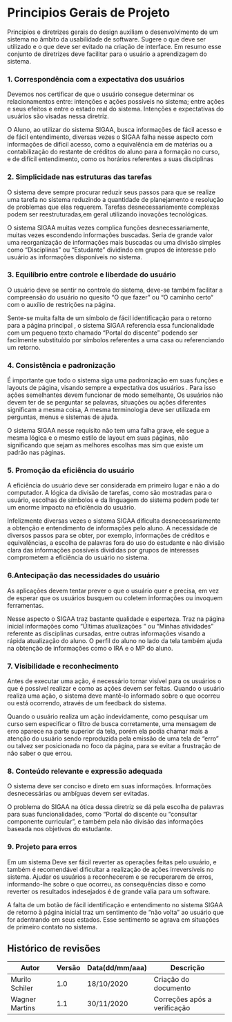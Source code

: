 # Principios Gerais de Projeto

Principios e diretrizes gerais do design auxiliam o desenvolvimento de um sistema no âmbito da usabilidade de software. Sugere o que deve ser utilizado e o que deve ser evitado na criação de interface. Em resumo esse conjunto de diretrizes deve facilitar para o usuário a aprendizagem do sistema.

### 1. Correspondência com a expectativa dos usuários
<p>Devemos nos certificar de que o usuário consegue determinar os relacionamentos entre: intenções e ações possíveis no sistema; entre ações e seus efeitos e entre o estado real do sistema. Intenções e expectativas do usuários são visadas nessa diretriz.</p>

<p>O Aluno, ao utilizar do sistema SIGAA, busca informações de fácil acesso e de fácil entendimento, diversas vezes o SIGAA falha nesse aspecto com informações de difícil acesso, como a equivalência em de matérias ou a contabilização do restante de créditos do aluno para a formação no curso, e de difícil entendimento, como os horários referentes a suas disciplinas</p> 

### 2. Simplicidade nas estruturas das tarefas
<p>O sistema deve sempre procurar reduzir seus passos para que se realize uma tarefa no sistema reduzindo a quantidade de planejamento e resolução de problemas que elas requerem. Tarefas desnecessariamente complexas podem ser reestruturadas,em geral utilizando inovações tecnológicas.</p>

<p>O sistema SIGAA muitas vezes complica funções desnecessariamente, muitas vezes escondendo informações buscadas. Seria de grande valor uma reorganização de informações mais buscadas ou uma divisão simples como “Disciplinas” ou “Estudante” dividindo em grupos de interesse pelo usuário as informações disponíveis no sistema.</p> 

### 3. Equilíbrio entre controle e liberdade do usuário
<p>O usuário deve se sentir no controle do sistema, deve-se também facilitar a compreensão do usuário no quesito “O que fazer” ou “O caminho certo“ com o auxílio de restrições na página.</p>

<p>Sente-se muita falta de um símbolo de fácil identificação para o retorno para a página principal , o sistema SIGAA referencia essa funcionalidade com um pequeno texto chamado “Portal do discente”  podendo ser facilmente substituído por símbolos referentes a uma casa ou referenciando um retorno.</p> 

### 4. Consistência e padronização
<p>É importante que todo o sistema siga uma padronização em suas funções e layouts de página, visando sempre a expectativa dos usuários . Para isso ações semelhantes devem funcionar de modo semelhante,  Os usuários não devem ter de se perguntar se palavras, situações ou ações diferentes significam a mesma coisa, A mesma terminologia deve ser utilizada em perguntas, menus e sistemas de ajuda.</p>

<p>O sistema SIGAA nesse requisito não tem uma falha grave, ele segue a mesma lógica e o mesmo estilo de layout em suas páginas, não significando que sejam as melhores escolhas mas sim que existe um padrão nas páginas.</p> 

### 5. Promoção da eficiência do usuário
<p>A eficiência do usuário deve ser considerada em primeiro lugar e não a do
computador. A lógica da divisão de tarefas, como são mostradas para o usuário, escolhas de símbolos e da linguagem do sistema podem pode ter um enorme impacto na eficiência do usuário.
</p>

<p>Infelizmente diversas vezes o sistema SIGAA dificulta desnecessariamente a obtenção e entendimento de informações pelo aluno. A necessidade de diversos passos para se obter, por exemplo, informações de créditos e equivalências, a escolha de palavras fora do uso do estudante e não divisão clara das informações possíveis divididas por grupos de interesses comprometem a eficiência do usuário no sistema.</p> 

### 6.Antecipação das necessidades do usuário
<p>As aplicações devem tentar prever o que o usuário quer e precisa, em vez de esperar que os usuários busquem ou coletem informações ou invoquem ferramentas.
</p>

<p>Nesse aspecto o SIGAA traz bastante qualidade e esperteza. Traz na página inicial informações como “Últimas atualizações “ ou “Minhas atividades” referente as disciplinas cursadas, entre outras informações visando a rápida atualização do aluno. O perfil do aluno no lado da tela também ajuda na obtenção de informações como o IRA  e o MP do aluno.</p> 

### 7. Visibilidade e reconhecimento
<p>Antes de executar uma ação, é necessário tornar visível para os usuários o que é possível realizar e como as ações devem ser feitas. Quando o usuário realiza uma ação, o sistema deve mantê-lo informado sobre o que ocorreu ou está ocorrendo, através de um feedback do sistema.
</p>

<p>Quando o usuário realiza um ação indevidamente, como pesquisar um curso sem especificar o filtro de busca corretamente, uma mensagem de erro aparece na parte superior da tela, porém ela podia chamar mais a atenção do usuário sendo reproduzida pela emissão de uma tela de “erro” ou talvez ser posicionada no foco da página, para se evitar a frustração de  não saber o que errou.</p> 

### 8. Conteúdo relevante e expressão adequada
<p>O sistema deve ser conciso e direto em suas informações. Informações desnecessárias ou ambíguas devem ser evitadas.
</p>

<p>O problema do SIGAA na ótica dessa diretriz se dá pela escolha de palavras para suas funcionalidades, como “Portal do discente ou “consultar componente curricular”, e também pela não divisão das informações baseada nos objetivos do estudante.</p> 

### 9. Projeto para erros
<p>Em um sistema Deve ser fácil reverter as operações feitas pelo usuário, e também é recomendável dificultar a realização de ações irreversíveis no sistema. Ajudar os usuários a reconhecerem e se recuperarem de erros, informando-lhe sobre o que ocorreu, as consequências disso e como reverter os resultados indesejados é de grande valia para um software.
</p>

<p>A falta de um botão de fácil identificação e entendimento no sistema SIGAA de retorno à página inicial traz um sentimento de “não volta” ao usuário que for adentrando em seus estados. Esse sentimento se agrava em situações de primeiro contato no sistema.</p> 

## Histórico de revisões

Autor | Versão | Data(dd/mm/aaa) | Descrição 
---- | ----------- | ------ | ---------
Murilo Schiler| 1.0 | 18/10/2020 | Criação do documento 
Wagner Martins |1.1 | 30/11/2020 | Correções após a verificação
